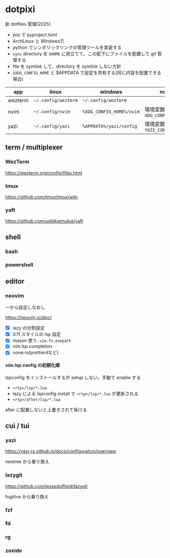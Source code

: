 # dotpixi

新 dotfiles 管理(2025)

- pixi で pyproject.toml
- ArchLinux と Windows11
- python でシンボリックリンクの管理ツールを実装する
- `sync` directory を `$HOME` に見立てて、この配下にファイルを配置して git 管理する
- file を symlink して、directory を symlink しない方針
- `$XDG_CONFIG_HOME` と $APPDATA で設定を共有する(同じ内容を配置できる場合)

| app     | linux               | windows                  | note                        |
| ------- | ------------------- | ------------------------ | --------------------------- |
| wezterm | `~/.config/wezterm` | `~/.config/wezterm`      |                             |
| nvim    | `~/.config/nvim`    | `%XDG_CONFIG_HOME%/nvim` | 環境変数 `XDG_CONFIG_HOME`  |
| yazi    | `~/.config/yazi`    | `%APPDATA%/yazi/config`  | 環境変数 `YAZI_CONFIG_HOME` |

## term / multiplexer

### WezTerm

https://wezterm.org/config/files.html

### tmux

https://github.com/tmux/tmux/wiki

### yaft

https://github.com/uobikiemukot/yaft

## shell

### bash

### powershell

## editor

### neovim

一から設定しなおし

https://neovim.io/doc/

- [x] lazy の分割設定
- [x] 0.11 スタイルの lsp 設定
- [x] mason 使う. `vim.fn.exepath`
- [x] vim.lsp.completion
- [x] none-ls(prettierdなど)

#### vim.lsp.config の初期化順

lspconfig をインストールするが setup しない。手動で enable する

- `<rtp>/lsp/*.lua`
- lazy による lspconfig install で `<rtp>/lsp/*.lua` が更新される
- `<rtp>/after/lsp/*.lua`

after に配置しないと上書きされて負ける

## cui / tui

### yazi

https://yazi-rs.github.io/docs/configuration/overview

neotree から乗り換え

### lazygit

https://github.com/jesseduffield/lazygit

fugitive から乗り換え

### fzf

### fd

### rg

### zoxide
